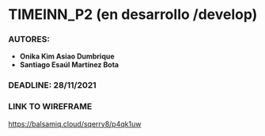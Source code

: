 # TIMEINN_P2 (en desarrollo /develop)

### AUTORES:
- **Onika Kim Asiao Dumbrique**
- **Santiago Esaúl Martínez Bota**

### DEADLINE: 28/11/2021

### LINK TO WIREFRAME
https://balsamiq.cloud/sqerry8/p4qk1uw